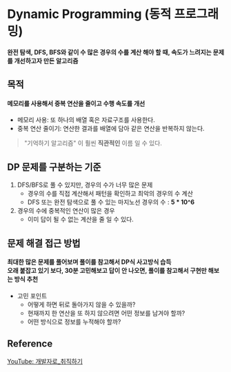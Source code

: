# Dynamic Programming (동적 프로그래밍)
#### 완전 탐색, DFS, BFS와 같이 수 많은 경우의 수를 계산 해야 할 때, 속도가 느려지는 문제를 개선하고자 만든 알고리즘

## 목적
#### 메모리를 사용해서 중복 연산을 줄이고 수행 속도를 개선

- 메모리 사용: 또 하나의 배열 혹은 자료구조를 사용한다.
- 중복 연산 줄이기: 연산한 결과를 배열에 담아 같은 연산을 반복하지 않는다.

> "기억하기 알고리즘" 이 훨씬 **직관적인** 이름 일 수 있다.

## DP 문제를 구분하는 기준
1. DFS/BFS로 풀 수 있지만, 경우의 수가 너무 많은 문제
    - 경우의 수를 직접 계산해서 패턴을 확인하고 최악의 경우의 수 계산
    - DFS 또는 완전 탐색으로 풀 수 있는 마지노선 경우의 수 : **5 * 10^6**
2. 경우의 수에 중복적인 연산이 많은 경우
    - 이미 답이 될 수 없는 계산을 줄 일 수 있다.

## 문제 해결 접근 방법
#### 최대한 많은 문제를 풀어보며 풀이를 참고해서 DP식 사고방식 습득</br>오래 붙잡고 있기 보다, 30분 고민해보고 답이 안 나오면, 풀이를 참고해서 구현만 해보는 방식 추천 
- 고민 포인트
    - 어떻게 하면 뒤로 돌아가지 않을 수 있을까?
    - 현재까지 한 연산을 또 하지 않으려면 어떤 정보를 남겨야 할까?
    - 어떤 방식으로 정보를 누적해야 할까?


## Reference
[YouTube: 개발자로_취직하기](https://youtu.be/0bqfTzpWySY?si=5z_C4yKDWcynoSJ9)